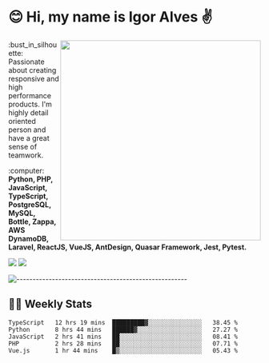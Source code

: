 # :blush: Hi, my name is Igor Alves :v:

<img src="https://github-readme-stats.vercel.app/api?username=iguit0&show_icons=true&count_private=true&theme=onedark" min-width="400px" max-width="400px" width="400px" align="right" />

<p align="left"> 
  :bust_in_silhouette: Passionate about creating responsive and high performance products.
  I'm highly detail oriented person and have a great sense of teamwork.
</p>

<p align="left">
  :computer: <strong>Python, PHP, JavaScript, TypeScript, PostgreSQL, MySQL, Bottle, Zappa, AWS DynamoDB, Laravel, ReactJS, VueJS, AntDesign, Quasar Framework, Jest, Pytest.</strong>
</p>

<p align="left">
  <a href="https://www.linkedin.com/in/igor-lucio-alves" target="_blank" rel="noopener noreferrer" alt="LinkedIn">
  <img src="https://img.shields.io/badge/LinkedIn-0077B5?style=for-the-badge&logo=linkedin&logoColor=white" /></a>

  <a href="https://t.me/iguit0" target="_blank" rel="noopener noreferrer" alt="Telegram">
  <img src="https://img.shields.io/badge/Telegram-2CA5E0?style=for-the-badge&logo=telegram&logoColor=white" /></a>
</p>

![-----------------------------------------------------](https://raw.githubusercontent.com/andreasbm/readme/master/assets/lines/aqua.png)

## :man_technologist: Weekly Stats
<!--START_SECTION:waka-->
```text
TypeScript   12 hrs 19 mins  █████████▓░░░░░░░░░░░░░░░   38.45 % 
Python       8 hrs 44 mins   ██████▓░░░░░░░░░░░░░░░░░░   27.27 % 
JavaScript   2 hrs 41 mins   ██░░░░░░░░░░░░░░░░░░░░░░░   08.41 % 
PHP          2 hrs 28 mins   ██░░░░░░░░░░░░░░░░░░░░░░░   07.71 % 
Vue.js       1 hr 44 mins    █▒░░░░░░░░░░░░░░░░░░░░░░░   05.43 % 
```
<!--END_SECTION:waka-->
